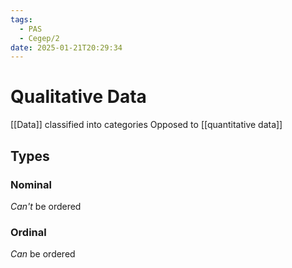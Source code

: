 ```yaml
---
tags:
  - PAS
  - Cegep/2
date: 2025-01-21T20:29:34
---
```


# Qualitative Data

[[Data]] classified into categories
Opposed to [[quantitative data]]

## Types

### Nominal

*Can't* be ordered

### Ordinal

*Can* be ordered